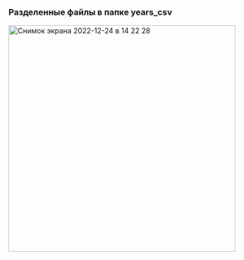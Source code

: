 ### Разделенные файлы в папке years_csv
<img width="446" alt="Снимок экрана 2022-12-24 в 14 22 28" src="https://user-images.githubusercontent.com/79734984/209429526-9fe64189-6452-44f8-aab3-07295314be7f.png">
